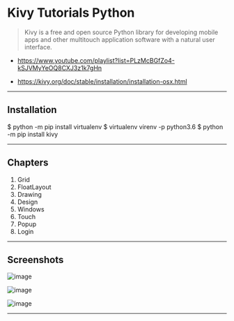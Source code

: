 # Kivy Tutorials Python
> Kivy is a free and open source Python library for developing mobile apps and other multitouch application software with a natural user interface.

* https://www.youtube.com/playlist?list=PLzMcBGfZo4-kSJVMyYeOQ8CXJ3z1k7gHn

* https://kivy.org/doc/stable/installation/installation-osx.html

---

## Installation
$ python -m  pip install virtualenv
$ virtualenv virenv -p python3.6
$ python -m pip install kivy

---


## Chapters
1. Grid
2. FloatLayout
3. Drawing
4. Design
5. Windows
6. Touch
7. Popup
8. Login

---

## Screenshots

![image](https://user-images.githubusercontent.com/15984084/75632278-9105b280-5c20-11ea-8204-854cd296d94b.png)


![image](https://user-images.githubusercontent.com/15984084/75632292-a5e24600-5c20-11ea-9db0-755a8ef78138.png)

![image](https://user-images.githubusercontent.com/15984084/75632297-af6bae00-5c20-11ea-9e5c-8da9ff45c693.png)

---